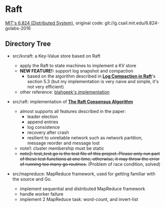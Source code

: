 # Raft

[MIT's 6.824 (Distributed System)](https://pdos.csail.mit.edu/6.824/), original code: git://g.csail.mit.edu/6.824-golabs-2016

## Directory Tree
* src/kvraft: a Key-Value store based on Raft
	* apply the Raft to state machines to implement a KV store
	* **NEW FEATURE!:** support log snapshot and compaction
		* based on the algorithm described in [**Log Compaction in Raft**](https://ramcloud.atlassian.net/wiki/download/attachments/6586373/compaction.pdf?version=1&modificationDate=1367123151531&api=v2)'s section 5.3 (but my implementation is very naive and simple, it's not very efficient)
	* other reference: [blahgeek's implementation](https://github.com/blahgeek/6.824-golabs/)

* src/raft: implementation of [**The Raft Consensus Algorithm**](http://web.stanford.edu/~ouster/cgi-bin/papers/raft-atc14)
	* almost supports all features described in the paper:
		* leader election
		* append entries
		* log consistence
		* recovery after crash
		* resilient to unreliable network such as network partition, message reorder and message lost
	* note1: cluster membership must be static
	* ~~note2: test_test.go is the test file of this project. Please only run part of these test functions at one time, otherwise, it may throw the error of running too many go routines.~~ (Problem of race condition, solved)


* src/mapreduce: MapReduce framework, used for getting familiar with the source and Go.
	* implement sequential and distributed MapReduce framework
	* handle worker failure
	* implement 2 MapReduce task: word-count, and invert-list
